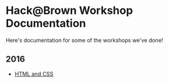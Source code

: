 # Hack@Brown Workshop Documentation

Here's documentation for some of the workshops we've done!

## 2016

* [HTML and CSS](html-css-workshop-2016.md)

